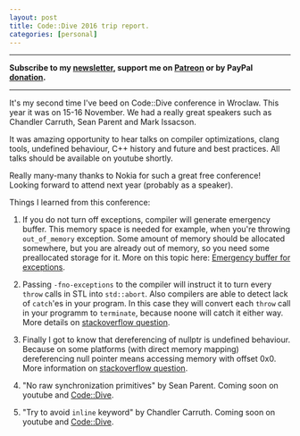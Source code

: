 ```yaml
---
layout: post
title: Code::Dive 2016 trip report.
categories: [personal]
---
```


------
**Subscribe to my [newsletter](https://mailchi.mp/4eb73720aafe/easyperf), support me on [Patreon](https://www.patreon.com/dendibakh) or by PayPal [donation](https://www.paypal.com/cgi-bin/webscr?cmd=_donations&business=TBM3NW8TKTT34&currency_code=USD&source=url).**

------

It's my second time I've beed on Code::Dive conference in Wroclaw.
This year it was on 15-16 November. We had a really great speakers such as Chandler Carruth, Sean Parent and Mark Issacson.

It was amazing opportunity to hear talks on compiler optimizations, clang tools, undefined behaviour, C++ history and future and best practices.
All talks should be available on youtube shortly.

Really many-many thanks to Nokia for such a great free conference!
Looking forward to attend next year (probably as a speaker).

Things I learned from this conference:

1. If you do not turn off exceptions, compiler will generate emergency buffer. This memory space is needed for example, when you're throwing `out_of_memory` exception. Some amount of memory should be allocated somewhere, but you are already out of memory, so you need some preallocated storage for it. More on this topic here: [Emergency buffer for exceptions](https://developer.arm.com/docs/dui0475/m/the-arm-c-and-c-libraries/tailoring-the-c-library-to-a-new-execution-environment/emergency-buffer-memory-for-exceptions).

2. Passing `-fno-exceptions` to the compiler will instruct it to turn every `throw` calls in STL into `std::abort`. Also compilers are able to detect lack of `catch`'es in your program. In this case they will convert each `throw` call in your programm to `terminate`, because noone will catch it either way. More details on [stackoverflow question](http://stackoverflow.com/questions/7249378/disabling-c-exceptions-how-can-i-make-any-std-throw-immediately-terminate).

3. Finally I got to know that dereferencing of nullptr is undefined behaviour. Because on some platforms (with direct memory mapping) dereferencing null pointer means accessing memory with offset 0x0. More information on [stackoverflow question](http://stackoverflow.com/questions/2727834/c-standard-dereferencing-null-pointer-to-get-a-reference).

4. "No raw synchronization primitives" by Sean Parent. Coming soon on youtube and [Code::Dive](http://codedive.pl/en/index/).

5. "Try to avoid `inline` keyword" by Chandler Carruth. Coming soon on youtube and [Code::Dive](http://codedive.pl/en/index/).
 
